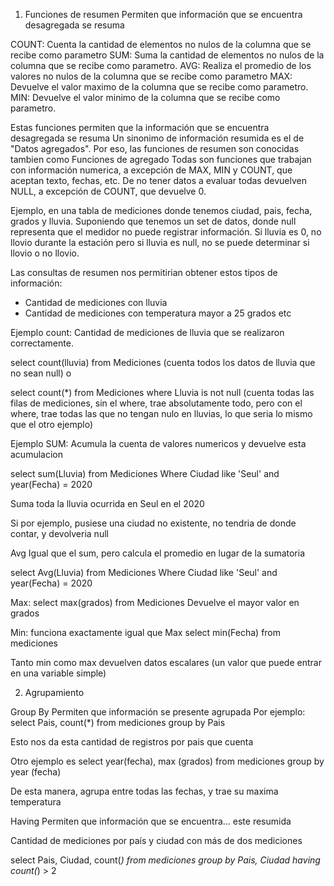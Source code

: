 1. Funciones de resumen
Permiten que información que se encuentra desagregada se resuma

COUNT: Cuenta la cantidad de elementos no nulos de la columna que se recibe como parametro
SUM: Suma la cantidad de elementos no nulos de la columna que se recibe como parametro.
AVG: Realiza el promedio de los valores no nulos de la columna que se recibe como parametro
MAX: Devuelve el valor maximo de la columna que se recibe como parametro.
MIN: Devuelve el valor minimo de la columna que se recibe como parametro.

Estas funciones permiten que la información que se encuentra desagregada se resuma
Un sinonimo de información resumida es el de "Datos agregados". Por eso, las funciones de resumen son conocidas tambien como Funciones de agregado
Todas son funciones que trabajan con información numerica, a excepción de MAX, MIN y COUNT, que aceptan texto, fechas, etc.
De no tener datos a evaluar todas devuelven NULL, a excepción de COUNT, que devuelve 0.

Ejemplo, en una tabla de mediciones donde tenemos ciudad, pais, fecha, grados y lluvia.
Suponiendo que tenemos un set de datos, donde null representa que el medidor no puede registrar información.
Si lluvia es 0, no llovio durante la estación
pero si lluvia es null, no se puede determinar si llovio o no llovio.

Las consultas de resumen nos permitirian obtener estos tipos de información:
* Cantidad de mediciones con lluvia
* Cantidad de mediciones con temperatura mayor a 25 grados
etc

Ejemplo count:
Cantidad de mediciones de lluvia que se realizaron correctamente.

select count(lluvia) from Mediciones
(cuenta todos los datos de lluvia que no sean null)
o

select count(*) from Mediciones
where Lluvia is not null
(cuenta todas las filas de mediciones, sin el where, trae absolutamente todo, pero con el where, trae todas las que no tengan nulo en lluvias, lo que seria lo mismo que el otro ejemplo)


Ejemplo SUM:
Acumula la cuenta de valores numericos y devuelve esta acumulacion

select sum(Lluvia) from Mediciones
Where Ciudad like 'Seul'
and year(Fecha) = 2020

Suma toda la lluvia ocurrida en Seul en el 2020

Si por ejemplo, pusiese una ciudad no existente, no tendria de donde contar, y devolveria null

Avg
Igual que el sum, pero calcula el promedio en lugar de la sumatoria

select Avg(Lluvia) from Mediciones
Where Ciudad like 'Seul'
and year(Fecha) = 2020

Max:
select max(grados) from Mediciones
Devuelve el mayor valor en grados

Min:
funciona exactamente igual que Max
select min(Fecha) from mediciones

Tanto min como max devuelven datos escalares (un valor que puede entrar en una variable simple)



2. Agrupamiento

Group By
Permiten que información se presente agrupada
Por ejemplo:
select Pais, count(*)
from mediciones
group by Pais

Esto nos da esta cantidad de registros por pais que cuenta

Otro ejemplo es
select year(fecha), max (grados)
from mediciones
group by year (fecha)

De esta manera, agrupa entre todas las fechas, y trae su maxima temperatura

Having
Permiten que información que se encuentra... este resumida

Cantidad de mediciones por país y ciudad con más de dos mediciones

select Pais, Ciudad, count(*)
from mediciones
group by Pais, Ciudad
having count(*) > 2